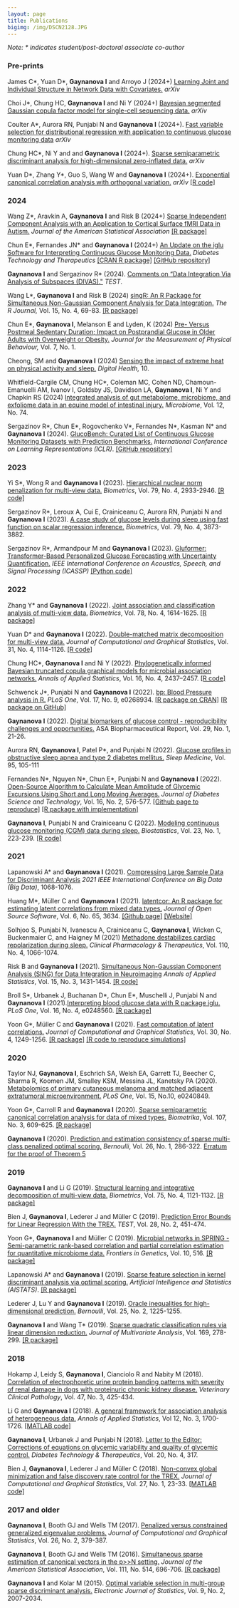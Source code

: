 ```yaml
---
layout: page
title: Publications
bigimg: /img/DSCN2128.JPG
---
```


*Note: \* indicates student/post-doctoral associate co-author*

### Pre-prints

James C\*, Yuan D\*, **Gaynanova I** and Arroyo J (2024+) [Learning Joint and Individual Structure in Network
Data with Covariates.](https://arxiv.org/abs/2406.08776) *arXiv*

Choi J\*, Chung HC, **Gaynanova I** and Ni Y (2024+) [Bayesian segmented Gaussian copula factor model for single-cell sequencing data.](https://arxiv.org/abs/2403.15983) *arXiv*

Coulter A\*, Aurora RN, Punjabi N and **Gaynanova I** (2024+). [Fast variable selection for distributional regression with application to continuous glucose monitoring data](https://arxiv.org/abs/2403.00922) *arXiv*

Chung HC\*, Ni Y and and **Gaynanova I** (2024+). [Sparse semiparametric discriminant analysis for high-dimensional zero-inflated data.](https://arxiv.org/abs/2208.03734) *arXiv* 

Yuan D\*, Zhang Y\*, Guo S, Wang W and **Gaynanova I** (2024+). [Exponential canonical correlation analysis with orthogonal variation.](https://arxiv.org/abs/2208.00048) *arXiv* [[R code]](https://github.com/IrinaStatsLab/ECCA)


### 2024

Wang Z\*, Aravkin A, **Gaynanova I** and Risk B (2024+) [Sparse Independent Component Analysis with an Application to Cortical Surface fMRI Data in Autism.](https://doi.org/10.1080/01621459.2024.2370593) *Journal of the American Statistical Association* [[R package]](https://github.com/thebrisklab/SparseICA)

Chun E\*, Fernandes JN\* and **Gaynanova I** (2024+) [An Update on the iglu Software for Interpreting Continuous Glucose Monitoring Data.](https://doi.org/10.1089/dia.2024.0154) *Diabetes Technology and Therapeutics* [[CRAN R package]](https://CRAN.R-project.org/package=iglu) [[GitHub repository]](https://github.com/irinagain/iglu)

**Gaynanova I** and Sergazinov R\* (2024). [Comments on “Data Integration Via Analysis of Subspaces (DIVAS)."](https://doi.org/10.1007/s11749-024-00936-8) *TEST*.

Wang L\*, **Gaynanova I** and Risk B (2024) [singR: An R Package for Simultaneous Non-Gaussian Component Analysis for Data Integration.](https://doi.org/10.32614/RJ-2023-084) *The R Journal,* Vol. 15, No. 4, 69-83. [[R package]](https://CRAN.R-project.org/package=singR)

Chun E\*,  **Gaynanova I**, Melanson E and Lyden, K (2024) [Pre- Versus Postmeal Sedentary Duration; Impact on Postprandial Glucose in Older Adults with Overweight or Obesity.](https://doi.org/10.1123/jmpb.2023-0032) *Journal for the Measurement of Physical Behaviour,* Vol. 7, No. 1.

Cheong, SM and **Gaynanova I** (2024) [Sensing the impact of extreme heat on physical activity and
sleep.](https://doi.org/10.1177/20552076241241509) *Digital Health,* 10.

Whitfield-Cargile CM, Chung HC\*, Coleman MC, Cohen ND, Chamoun-Emanuelli AM, Ivanov I, Goldsby JS, Davidson LA, **Gaynanova I**, Ni Y and Chapkin RS (2024) [Integrated analysis of gut metabolome, microbiome, and exfoliome data in an equine model of intestinal injury.](https://doi.org/10.1186/s40168-024-01785-1) *Microbiome*, Vol. 12, No. 74.

Sergazinov R\*, Chun E\*, Rogovchenko V\*, Fernandes N\*, Kasman N\* and **Gaynanova I** (2024). [GlucoBench: Curated List of Continuous Glucose Monitoring Datasets with Prediction Benchmarks.](https://openreview.net/forum?id=cUSNs8nGaV) *International Conference on Learning Representations (ICLR)*. [[GitHub repository]](https://github.com/IrinaStatsLab/GlucoBench)

### 2023

Yi S\*, Wong R and **Gaynanova I** (2023). [Hierarchical nuclear norm penalization for multi-view data.](http://doi.org/10.1111/biom.13893) *Biometrics*, Vol. 79, No. 4, 2933-2946. [[R code]](http://github.com/sangyoonstat/HNN_paper)

Sergazinov R\*, Leroux A, Cui E, Crainiceanu C, Aurora RN, Punjabi N and **Gaynanova I** (2023). [A case study of glucose levels during sleep using fast function on scalar regression inference.](https://doi.org/10.1111/biom.13878) *Biometrics*, Vol. 79, No. 4, 3873-3882.

Sergazinov R\*, Armandpour M and **Gaynanova I** (2023). [Gluformer: Transformer-Based Personalized Glucose Forecasting with Uncertainty Quantification.](https://doi.org/10.1109/ICASSP49357.2023.10096419) *IEEE International Conference on Acoustics, Speech, and Signal Processing (ICASSP)* [[Python code]](https://github.com/mrsergazinov/gluformer)


### 2022

Zhang Y\* and **Gaynanova I** (2022). [Joint association and classification analysis of multi-view data.](https://doi.org/10.1111/biom.13536) *Biometrics*, Vol. 78, No. 4, 1614-1625. [[R package]](https://github.com/Pennisetum/JACA)

Yuan D\* and **Gaynanova I** (2022). [Double-matched matrix decomposition for multi-view data.](https://doi.org/10.1080/10618600.2022.2067860) *Journal of Computational and Graphical Statistics*, Vol. 31, No. 4, 1114-1126. [[R code]](https://github.com/justicesuker/DMMD_Code)

Chung HC\*, **Gaynanova I** and Ni Y (2022). [Phylogenetically informed Bayesian truncated copula graphical models for microbial association networks.](https://doi.org/10.1214/21-AOAS1598) *Annals of Applied Statistics*, Vol. 16, No. 4, 2437–2457.  [[R code]](https://github.com/heech31/phyloBCG)

Schwenck J\*, Punjabi N and **Gaynanova I** (2022). [bp: Blood Pressure analysis in R.](https://doi.org/10.1371/journal.pone.0268934) *PLoS One*, Vol. 17, No. 9, e0268934.  [[R package on CRAN]](https://cran.r-project.org/package=bp) [[R package on GitHub]](https://github.com/johnschwenck/bp)

**Gaynanova I** (2022). [Digital biomarkers of glucose control - reproducibility challenges and opportunities.](https://higherlogicdownload.s3.amazonaws.com/AMSTAT/fa4dd52c-8429-41d0-abdf-0011047bfa19/UploadedImages/BIOP%20Report/BioPharm_spring2022_FINAL.pdf) ASA Biopharmaceutical Report, Vol. 29, No. 1, 21-26.

Aurora RN, **Gaynanova I**, Patel P\*, and Punjabi N (2022). [Glucose profiles in obstructive sleep apnea and type 2 diabetes mellitus.](https://doi.org/10.1016/j.sleep.2022.04.007) *Sleep Medicine*, Vol. 95, 105-111

Fernandes N\*, Nguyen N\*, Chun E\*, Punjabi N and **Gaynanova I** (2022). [Open-Source Algorithm to Calculate Mean Amplitude of Glycemic Excursions Using Short and Long Moving Averages.](https://doi.org/10.1177/19322968211061165) *Journal of Diabetes Science and Technology*, Vol. 16,  No. 2, 576-577. [[Github page to reproduce]](https://github.com/Nathaniel-Fernandes/mage_algorithm_data) [[R package with implementation]](https://github.com/irinagain/iglu)

**Gaynanova I**, Punjabi N and Crainiceanu C (2022). [Modeling continuous glucose monitoring (CGM) data during sleep.](https://doi.org/10.1093/biostatistics/kxaa023) *Biostatistics*, Vol. 23, No. 1, 223-239. [[R code]](https://github.com/irinagain/cgm-multi-level-beta)

### 2021

Lapanowski A\* and **Gaynanova I** (2021). [Compressing Large Sample Data for Discriminant Analysis](https://doi.org/10.1109/BigData52589.2021.9671676) *2021 IEEE International Conference on Big Data (Big Data)*, 1068-1076.

Huang M\*, Müller C and **Gaynanova I** (2021). [latentcor: An R package for estimating latent correlations from mixed data types.](https://doi.org/10.21105/joss.03634) *Journal of Open Source Software*, Vol. 6, No. 65, 3634. [[Github page]](https://github.com/mingzehuang/latentcor) [[Website]](https://mingzehuang.github.io/latentcor/)

Solhjoo S, Punjabi N, Ivanescu A, Crainiceanu C, **Gaynanova I**, Wicken C, Buckenmaier C, and Haigney M  (2021) [Methadone destabilizes cardiac repolarization during sleep.](https://doi.org/10.1002/cpt.2368) *Clinical Pharmacology \& Therapeutics*, Vol. 110, No. 4, 1066-1074.

Risk B and **Gaynanova I** (2021). [Simultaneous Non-Gaussian Component Analysis (SING) for Data Integration in Neuroimaging](https://doi.org/10.1214/21-AOAS1466) *Annals of Applied Statistics*, Vol. 15, No. 3, 1431-1454. [[R code]](https://github.com/irinagain/SING)

Broll S\*, Urbanek J, Buchanan D\*, Chun E\*, Muschelli J, Punjabi N and **Gaynanova I** (2021).[Interpreting blood glucose data with R package iglu.](https://doi.org/10.1371/journal.pone.0248560) *PLoS One*, Vol. 16, No. 4, e0248560. [[R package]](https://github.com/irinagain/iglu)

Yoon G\*, Müller C and **Gaynanova I** (2021). [Fast computation of latent correlations.](https://www.tandfonline.com/doi/full/10.1080/10618600.2021.1882468) *Journal of Computational and Graphical Statistics*, Vol. 30, No. 4, 1249-1256. [[R package]](https://github.com/irinagain/mixedCCA) [[R code to reproduce simulations]](https://github.com/GraceYoon/Fast-latent-correlation)


### 2020

Taylor NJ, **Gaynanova I**, Eschrich SA, Welsh EA, Garrett TJ, Beecher C, Sharma R, Koomen JM, Smalley KSM, Messina JL, Kanetsky PA (2020). [Metabolomics of primary cutaneous melanoma and matched adjacent extratumoral microenvironment.](https://doi.org/10.1371/journal.pone.0240849) *PLoS One*, Vol. 15, No.10, e0240849. 

Yoon G\*, Carroll R and **Gaynanova I** (2020). [Sparse semiparametric canonical correlation analysis for data of mixed types.](https://academic.oup.com/biomet/article/doi/10.1093/biomet/asaa007/5820553) *Biometrika*, Vol. 107, No. 3, 609-625. [[R package]](https://github.com/irinagain/mixedCCA)

**Gaynanova I** (2020). [Prediction and estimation consistency of sparse multi-class penalized optimal scoring.](https://projecteuclid.org/euclid.bj/1574758829) *Bernoulli*, Vol. 26, No. 1, 286-322. [Erratum for the proof of Theorem 5](https://doi.org/10.3150/21-BEJ1359)

### 2019 

**Gaynanova I** and Li G (2019). [Structural learning and integrative decomposition of multi-view data.](https://doi.org/10.1111/biom.13108) *Biometrics*, Vol. 75, No. 4, 1121-1132. [[R package]](https://github.com/irinagain/SLIDE)

Bien J, **Gaynanova I**, Lederer J and Müller C (2019). [Prediction Error Bounds for Linear Regression With the TREX.](https://link.springer.com/article/10.1007/s11749-018-0584-4) *TEST*, Vol. 28, No. 2, 451-474.

Yoon G\*, **Gaynanova I** and Müller C (2019). [Microbial networks in SPRING - Semi-parametric rank-based correlation and partial correlation estimation for quantitative microbiome data.](https://www.frontiersin.org/articles/10.3389/fgene.2019.00516/full) *Frontiers in Genetics*, Vol. 10, 516. [[R package]](https://github.com/GraceYoon/SPRING)

Lapanowski A\* and **Gaynanova I** (2019). [Sparse feature selection in kernel discriminant analysis via optimal scoring.](http://proceedings.mlr.press/v89/lapanowski19a.html) *Artificial Intelligence and Statistics (AISTATS)*. [[R package]](https://github.com/aflapan/sparseKOS)

Lederer J, Lu Y and **Gaynanova I** (2019). [Oracle inequalities for high-dimensional prediction.](https://projecteuclid.org/euclid.bj/1551862849) *Bernoulli*, Vol. 25, No. 2, 1225-1255.

**Gaynanova I** and Wang T\* (2019). [Sparse quadratic classification rules via linear dimension reduction.](https://doi.org/10.1016/j.jmva.2018.09.011) *Journal of Multivariate Analysis*, Vol. 169, 278-299. [[R package]](https://github.com/irinagain/DAP)

### 2018

Hokamp J, Leidy S, **Gaynanova I**, Cianciolo R and Nabity M (2018). [Correlation of electrophoretic urine protein banding patterns with severity of renal damage in dogs with proteinuric chronic kidney disease.](https://onlinelibrary.wiley.com/doi/full/10.1111/vcp.12648) *Veterinary Clinical Pathology*, Vol. 47, No. 3, 425-434.

Li G and **Gaynanova I** (2018). [A general framework for association analysis of heterogeneous data.](http://dx.doi.org/10.1214/17-AOAS1127) *Annals of Applied Statistics*, Vol 12, No. 3, 1700-1726. [[MATLAB code]](https://github.com/reagan0323/GAS)

**Gaynanova I**, Urbanek J and Punjabi N (2018). [Letter to the Editor: Corrections of equations on glycemic variability and quality of glycemic control.](https://www.liebertpub.com/doi/pdfplus/10.1089/dia.2018.0057) *Diabetes Technology & Therapeutics*, Vol. 20, No. 4, 317.

Bien J, **Gaynanova I**, Lederer J and Müller C (2018). [Non-convex global minimization and false discovery rate control for the TREX.](http://www.tandfonline.com/doi/abs/10.1080/10618600.2017.1341414) *Journal of Computational and Graphical Statistics*, Vol. 27, No. 1, 23-33. [[MATLAB code]](https://github.com/muellsen/TREX)

### 2017 and older

**Gaynanova I**, Booth GJ and Wells TM (2017). [Penalized versus constrained generalized eigenvalue problems.](http://www.tandfonline.com/doi/abs/10.1080/10618600.2016.1172017) *Journal of Computational and Graphical Statistics*, Vol. 26, No. 2, 379-387.
  
**Gaynanova I**, Booth GJ and Wells TM (2016). [Simultaneous sparse estimation of canonical vectors in the p>>N setting.](http://dx.doi.org/10.1080/01621459.2015.1034318) *Journal of the American Statistical Association*, Vol. 111, No. 514, 696-706. [[R package]](https://cran.r-project.org/web/packages/MGSDA/index.html)

**Gaynanova I** and Kolar M (2015). [Optimal variable selection in multi-group sparse discriminant analysis.](http://dx.doi.org/10.1214/15-EJS1064) *Electronic Journal of Statistics*, Vol. 9, No. 2, 2007-2034. 




